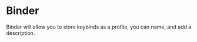 # Binder

Binder will allow you to store keybinds as a profile, you can name, and add a description.
